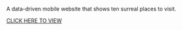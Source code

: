 A data-driven mobile website that shows ten surreal places to visit. 


<a href="https://tae7612.github.io/SurrealPlaces/index.html"> CLICK HERE TO VIEW </a>
